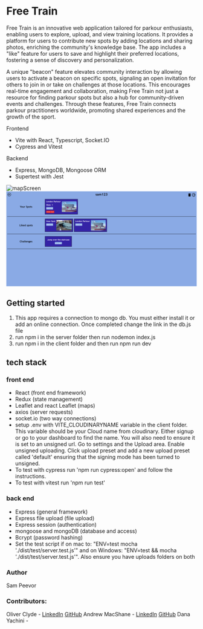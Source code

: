 # Free Train

Free Train is an innovative web application tailored for parkour enthusiasts, enabling users to explore, upload, and view training locations. It provides a platform for users to contribute new spots by adding locations and sharing photos, enriching the community's knowledge base. The app includes a "like" feature for users to save and highlight their preferred locations, fostering a sense of discovery and personalization.

A unique "beacon" feature elevates community interaction by allowing users to activate a beacon on specific spots, signaling an open invitation for others to join in or take on challenges at those locations. This encourages real-time engagement and collaboration, making Free Train not just a resource for finding parkour spots but also a hub for community-driven events and challenges. Through these features, Free Train connects parkour practitioners worldwide, promoting shared experiences and the growth of the sport.

Frontend
- Vite with React, Typescript, Socket.IO
- Cypress and Vitest

Backend
- Express, MongoDB, Mongoose ORM
- Supertest with Jest




![mapScreen](./readmeAssets/mapScreen.png)
![profileScreen](./readmeAssets/Profile.png)

## Getting started

1. This app requires a connection to mongo db. You must either install it or add an online connection. Once completed change the link in the db.js file
2. run npm i in the server folder then run nodemon index.js
3. run npm i in the client folder and then run npm run dev

## tech stack

### front end

- React (front end framework)
- Redux (state management)
- Leaflet and react Leaflet (maps)
- axios (server requests)
- socket.io (two way connections)
- setup .env with VITE_CLOUDINARYNAME variable in the client folder. This variable should be your Cloud name from cloudinary. Either signup or go to your dashboard to find the name. You will also need to ensure it is set to an unsigned url. Go to settings and the Upload area. Enable unsigned uploading. Click upload preset and add a new upload preset called 'default' ensuring that the signing mode has been turned to unsigned.
- To test with cypress run 'npm run cypress:open' and follow the instructions.
- To test with vitest run 'npm run test'

### back end

- Express (general framework)
- Express file upload (file upload)
- Express session (authentication)
- mongoose and mongoDB (database and access)
- Bcrypt (password hashing)
- Set the test script if on mac to: "ENV=test mocha './dist/test/server.test.js'" and on Windows: "ENV=test && mocha './dist/test/server.test.js'". Also ensure you have uploads folders on both

### Author

Sam Peevor


### Contributors:
Oliver Clyde - [LinkedIn](https://www.linkedin.com/in/oliver-clyde/) [GitHub](https://github.com/ollieclyde)
Andrew MacShane - [LinkedIn](https://www.linkedin.com/in/amacsha/) [GitHub](https://github.com/amacsha)
Dana Yachini - 

